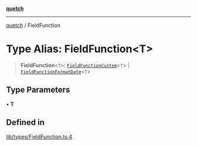 [**quetch**](../README.md)

***

[quetch](../README.md) / FieldFunction

# Type Alias: FieldFunction\<T\>

> **FieldFunction**\<`T`\>: [`FieldFunctionCustom`](FieldFunctionCustom.md)\<`T`\> \| [`FieldFunctionFormatDate`](FieldFunctionFormatDate.md)\<`T`\>

## Type Parameters

• **T**

## Defined in

[lib/types/FieldFunction.ts:4](https://github.com/nevoland/quetch/blob/d3c3874b3b683738adb5be9e083a7d95e2758c83/lib/types/FieldFunction.ts#L4)

